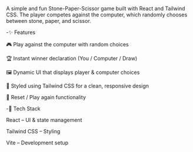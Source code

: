 A simple and fun Stone-Paper-Scissor game built with React and Tailwind CSS. The player competes against the computer, which randomly chooses between stone, paper, and scissor.

-✨ Features

🎮 Play against the computer with random choices

🏆 Instant winner declaration (You / Computer / Draw)

🖼️ Dynamic UI that displays player & computer choices

🎨 Styled using Tailwind CSS for a clean, responsive design

🔄 Reset / Play again functionality

-🚀 Tech Stack

React – UI & state management

Tailwind CSS – Styling

Vite – Development setup
